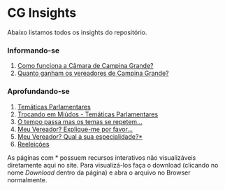 # CG Insights

Abaixo listamos todos os insights do repositório.

### Informando-se

1. [Como funciona a Câmara de Campina Grande?](como_funciona.md) 
2. [Quanto ganham os vereadores de Campina Grande?](quanto_ganham.md)

### Aprofundando-se 

1. [Temáticas Parlamentares](tematicas_parlamentares.md)
2. [Trocando em Miúdos - Temáticas Parlamentares](temas_emdetalhes.md)
3. [O tempo passa mas os temas se repetem...](temas_no_tempo.md)
4. [Meu Vereador? Explique-me por favor...](vereador_expliqueme.md)
5. [Meu Vereador? Qual a sua especialidade?*](vereador_qualespecialidade.html)
6. [Reeleições](reeleicoes.md)

As páginas com * possuem recursos interativos não visualizáveis diretamente aqui no site. Para visualizá-los faça o download (clicando no nome *Download* dentro da página) e abra o arquivo no Browser normalmente.
